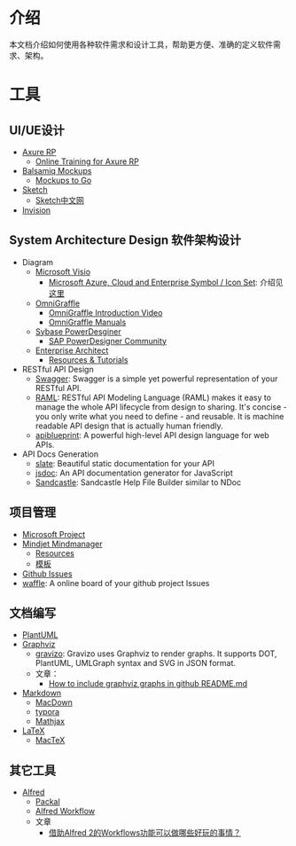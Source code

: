 # 介绍

本文档介绍如何使用各种软件需求和设计工具，帮助更方便、准确的定义软件需求、架构。

# 工具

## UI/UE设计

- [Axure RP](http://www.axure.com)
    - [Online Training for Axure RP](http://www.axure.com/learn)
- [Balsamiq Mockups](https://balsamiq.com/products/mockups/)
    - [Mockups to Go](https://mockupstogo.mybalsamiq.com/projects)
- [Sketch](http://www.sketchapp.com)
    - [Sketch中文网](http://sketchcn.com)
- [Invision](https://projects.invisionapp.com)

## System Architecture Design 软件架构设计

- Diagram
  - [Microsoft Visio](https://products.office.com/en-us/visio/)
      - [Microsoft Azure, Cloud and Enterprise Symbol / Icon Set](http://www.microsoft.com/en-us/download/details.aspx?id=41937): 介绍见[这里](http://www.microsofttrends.com/2014/05/30/new-official-microsoft-azure-visio-stencil/)
  - [OmniGraffle](https://www.omnigroup.com/omnigraffle)
      - [OmniGraffle Introduction Video](https://www.omnigroup.com/video/omnigraffle/)
      - [OmniGraffle Manuals](https://support.omnigroup.com/omnigraffle)
  - [Sybase PowerDesginer](http://www.sap.com/pc/tech/database/software/model-driven-architecture/index.html)
      - [SAP PowerDesigner Community](http://scn.sap.com/community/powerdesigner)
  - [Enterprise Architect](http://www.sparxsystems.com.au)
      - [Resources & Tutorials](http://www.sparxsystems.com.au/resources/index.html)
- RESTful API Design
  - [Swagger](http://swagger.io): Swagger is a simple yet powerful representation of your RESTful API.
  - [RAML](http://raml.org): RESTful API Modeling Language (RAML) makes it easy to manage the whole API lifecycle from design to sharing. It's concise - you only write what you need to define - and reusable. It is machine readable API design that is actually human friendly.
  - [apiblueprint](https://apiblueprint.org): A powerful high-level API design language for web APIs.
- API Docs Generation
  - [slate](https://github.com/tripit/slate): Beautiful static documentation for your API
  - [jsdoc](https://github.com/jsdoc3/jsdoc): An API documentation generator for JavaScript
  - [Sandcastle](https://github.com/EWSoftware/SHFB): Sandcastle Help File Builder similar to NDoc

## 项目管理

- [Microsoft Project](https://products.office.com/en-us/project/project-and-portfolio-management-software)
- [Mindjet Mindmanager](https://www.mindjet.com)
    - [Resources](https://www.mindjet.com/resources/)
    - [模板](http://www.mindmanager.cc/muban/)
- [Github Issues](https://help.github.com/categories/managing-projects/)
- [waffle](https://waffle.io): A online board of your github project Issues


## 文档编写

- [PlantUML](http://plantuml.com)
- [Graphviz](http://www.graphviz.org)
    - [gravizo](http://gravizo.com/): Gravizo uses Graphviz to render graphs. It supports DOT, PlantUML, UMLGraph syntax and SVG in JSON format.
    - 文章：
      - [How to include graphviz graphs in github README.md](https://github.com/TLmaK0/gravizo)
- [Markdown](http://daringfireball.net/projects/markdown/)
    - [MacDown](http://macdown.uranusjr.com)
    - [typora](http://typora.io)
    - [Mathjax](https://www.mathjax.org/)
- [LaTeX](http://www.latex-project.org)
    - [MacTeX](http://www.tug.org/mactex/index.html)

## 其它工具

- [Alfred](http://www.alfredforum.com)
    - [Packal](http://www.packal.org)
    - [Alfred Workflow](http://alfredworkflow.com)
    - 文章
      - [借助Alfred 2的Workflows功能可以做哪些好玩的事情？](http://www.zhihu.com/question/20656680)

